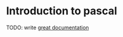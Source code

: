 # Introduction to pascal

TODO: write [great documentation](http://jacobian.org/writing/great-documentation/what-to-write/)

